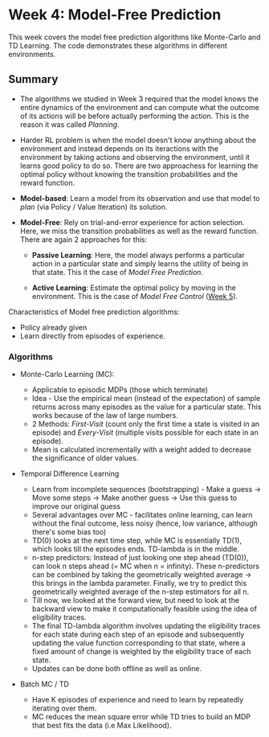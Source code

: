 # Week 4: Model-Free Prediction

This week covers the model free prediction algorithms like Monte-Carlo and TD Learning. The code demonstrates these algorithms in different environments.

## Summary
- The algorithms we studied in Week 3 required that the model knows the entire dynamics of the environment and can compute what 
the outcome of its actions will be before actually performing the action. This is the reason it was called *Planning*.

- Harder RL problem is when the model doesn't know anything about the environment and instead depends on its iteractions with the environment by taking actions and observing the environment, until it learns good policy to do so. There are two approachess for learning the optimal policy without knowing the transition probabilities and the reward function.

- **Model-based**: Learn a model from its observation and use that model to *plan* (via Policy / Value Iteration) its solution.
- **Model-Free**: Rely on trial-and-error experience for action selection. Here, we miss the transition probabilities as well
                  as the reward function. There are again 2 approaches for this:
    
    - **Passive Learning**: Here, the model always performs a particular action in a particular state and simply learns the                                 utility of being in that state. This it the case of *Model Free Prediction*.
    
    - **Active Learning**: Estimate the optimal policy by moving in the environment. This is 
                           the case of *Model Free Control* ([Week 5](https://github.com/dalmia/David-Silver-Reinforcement-learning/tree/master/Week%205)).
                           
Characteristics of Model free prediction algorithms:

- Policy already given
- Learn directly from episodes of experience. 

### Algorithms

- Monte-Carlo Learning (MC):
  - Applicable to episodic MDPs (those which terminate)
  - Idea - Use the empirical mean (instead of the expectation) of sample returns across many episodes as the value for a particular state. This works because of the law of large numbers.
  - 2 Methods: *First-Visit* (count only the first time a state is visited in an episode) and *Every-Visit* (multiple visits possible for each state in an episode).
  - Mean is calculated incrementally with a weight added to decrease the significance of older values.
 
- Temporal Difference Learning
  - Learn from incomplete sequences (bootstrapping) - Make a guess -> Move some steps -> Make another guess -> Use this guess to improve our original guess
  - Several advantages over MC - facilitates online learning, can learn without the final outcome, less noisy (hence, low variance, although there's some bias too) 
  - TD(0) looks at the next time step, while MC is essentially TD(1), which looks till the episodes ends. TD-lambda is in the middle.
  - n-step predictors: Instead of just looking one step ahead (TD(0)), can look n steps ahead (= MC when n = infinity). These n-predictors can be combined by taking the geometrically weighted average -> this brings in the lambda parameter. Finally, we try to predict this geometrically weighted average of the n-step estimators for all n.
  - Till now, we looked at the forward view, but need to look at the backward view to make it computationally feasible using the idea of eligibility traces.
  - The final TD-lambda algorithm involves updating the eligibility traces for each state during each step of an episode and subsequently updating the value function corresponding to that state, where a fixed amount of change is weighted by the eligibility trace of each state.
  - Updates can be done both offline as well as online.
  
- Batch MC / TD
  - Have K episodes of experience and need to learn by repeatedly iterating over them.
  - MC reduces the mean square error while TD tries to build an MDP that best fits the data (i.e Max Likelihood).
